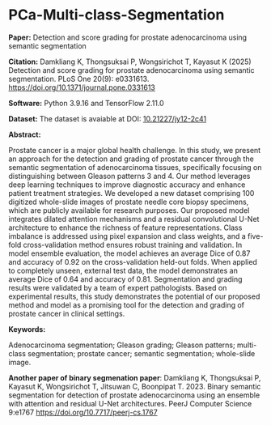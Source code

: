 # PCa-Multi-class-Segmentation
**Paper:** Detection and score grading for prostate adenocarcinoma using semantic segmentation

**Citation:** Damkliang K, Thongsuksai P, Wongsirichot T, Kayasut K (2025) Detection and score grading for prostate adenocarcinoma using semantic segmentation. PLoS One 20(9): e0331613. https://doi.org/10.1371/journal.pone.0331613

**Software:** Python 3.9.16 and TensorFlow 2.11.0

**Dataset:** The dataset is avaiable at DOI: [10.21227/jy12-2c41](https://dx.doi.org/10.21227/jy12-2c41)

**Abstract:**

Prostate cancer is a major global health challenge. In this study, we present an approach for the detection and grading of prostate cancer through the semantic segmentation of adenocarcinoma tissues, specifically focusing on distinguishing between Gleason patterns 3 and 4. Our method leverages deep learning techniques to improve diagnostic accuracy and enhance patient treatment strategies. We developed a new dataset comprising 100 digitized whole-slide images of prostate needle core biopsy specimens, which are publicly available for research purposes. Our proposed model integrates dilated attention mechanisms and a residual convolutional U-Net architecture to enhance the richness of feature representations. Class imbalance is addressed using pixel expansion and class weights, and a five-fold cross-validation method ensures robust training and validation. In model ensemble evaluation, the model achieves an average Dice of 0.87 and accuracy of 0.92 on the cross-validation held-out folds. When applied to completely unseen, external test data, the model demonstrates an average Dice of 0.64 and accuracy of 0.81. Segmentation and grading results were validated by a team of expert pathologists. Based on experimental results, this study demonstrates the potential of our proposed method and model as a promising tool for the detection and grading of prostate cancer in clinical settings.

**Keywords:**

Adenocarcinoma segmentation; Gleason grading; Gleason patterns; multi-class segmentation; prostate cancer; semantic segmentation; whole-slide image.

**Another paper of binary segmenation paper**: Damkliang K, Thongsuksai P, Kayasut K, Wongsirichot T, Jitsuwan C, Boonpipat T. 2023. Binary semantic segmentation for detection of prostate adenocarcinoma using an ensemble with attention and residual U-Net architectures. PeerJ Computer Science 9:e1767 https://doi.org/10.7717/peerj-cs.1767

